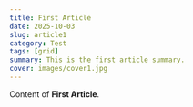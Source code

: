 ```yaml
---
title: First Article
date: 2025-10-03
slug: article1
category: Test
tags: [grid]
summary: This is the first article summary.
cover: images/cover1.jpg
---
```


Content of **First Article**.
